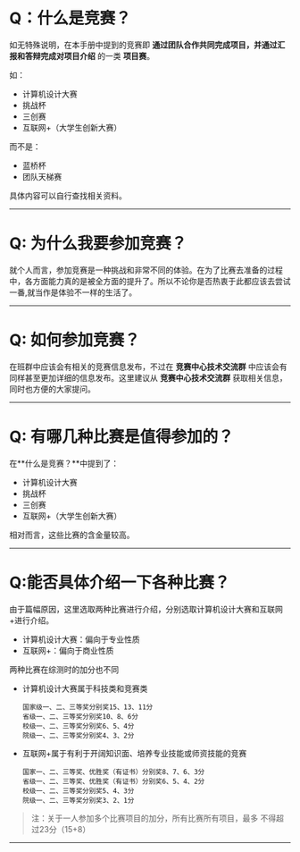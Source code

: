 # Q：什么是竞赛？
如无特殊说明，在本手册中提到的竞赛即 __通过团队合作共同完成项目，并通过汇报和答辩完成对项目介绍__ 的一类 __项目赛__。

如：
- 计算机设计大赛
- 挑战杯
- 三创赛
- 互联网+（大学生创新大赛）

而不是：
- 蓝桥杯
- 团队天梯赛

具体内容可以自行查找相关资料。

---

# Q: 为什么我要参加竞赛？
就个人而言，参加竞赛是一种挑战和非常不同的体验。在为了比赛去准备的过程中，各方面能力真的是被全方面的提升了。所以不论你是否热衷于此都应该去尝试一番,就当作是体验不一样的生活了。

---

# Q: 如何参加竞赛？
在班群中应该会有相关的竞赛信息发布，不过在 __竞赛中心技术交流群__ 中应该会有同样甚至更加详细的信息发布。这里建议从 __竞赛中心技术交流群__ 获取相关信息，同时也方便的大家提问。

---

# Q: 有哪几种比赛是值得参加的？
在**什么是竞赛？**中提到了：

- 计算机设计大赛
- 挑战杯
- 三创赛
- 互联网+（大学生创新大赛）

相对而言，这些比赛的含金量较高。

---

# Q:能否具体介绍一下各种比赛？
由于篇幅原因，这里选取两种比赛进行介绍，分别选取计算机设计大赛和互联网+进行介绍。

- 计算机设计大赛：偏向于专业性质
- 互联网+：偏向于商业性质

两种比赛在综测时的加分也不同

- 计算机设计大赛属于科技类和竞赛类
    ```
    国家级一、二、三等奖分别奖15、13、11分
    省级一、二、三等奖分别奖10、8、6分
    校级一、二、三等奖分别奖6、5、4分
    院级一、二、三等奖分别奖4、3、2分
    ```
- 互联网+属于有利于开阔知识面、培养专业技能或师资技能的竞赛
    ```
    国家一、二、三等奖、优胜奖（有证书）分别奖8、7、6、3分
    省级一、二、三等奖、优胜奖（有证书）分别奖6、5、4、2分
    校级一、二、三等奖分别奖5、4、3分
    院级一、二、三等奖分别奖3、2、1分
    ```
> 注：关于一人参加多个比赛项目的加分，所有比赛所有项目，最多
不得超过23分（15+8）

---

<!-- # Q：参赛资格，报名时间和比赛时间 -->
